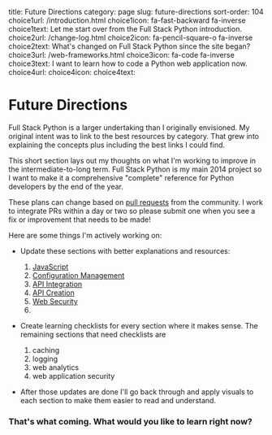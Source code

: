 title: Future Directions
category: page
slug: future-directions
sort-order: 104
choice1url: /introduction.html
choice1icon: fa-fast-backward fa-inverse
choice1text: Let me start over from the Full Stack Python introduction.
choice2url: /change-log.html
choice2icon: fa-pencil-square-o fa-inverse
choice2text: What's changed on Full Stack Python since the site began?
choice3url: /web-frameworks.html
choice3icon: fa-code fa-inverse
choice3text: I want to learn how to code a Python web application now.
choice4url:
choice4icon:
choice4text:


# Future Directions
Full Stack Python is a larger undertaking than I originally envisioned. My
original intent was to link to the best resources by category. That grew into
explaining the concepts plus including the best links I could find.

This short section lays out my thoughts on what I'm working to improve in the
intermediate-to-long term. Full Stack Python is my main 2014 project so I want 
to make it a comprehensive "complete" reference for Python developers by the
end of the year.

These plans can change based on 
[pull requests](https://github.com/makaimc/fullstackpython.github.com/pulls)
from the community. I work to integrate PRs within a day or two so please 
submit one when you see a fix or improvement that needs to be made!

Here are some things I'm actively working on:

* Update these sections with better explanations and resources: 

    1. [JavaScript](../javascript.html)
    1. [Configuration Management](../configuration-management.html)
    1. [API Integration](../api-integration.html)
    1. [API Creation](../api-creation.html)
    1. [Web Security](../web-application-security.html)
    1. 

* Create learning checklists for every section where it makes sense. The
  remaining sections that need checklists are 

    1. caching
    1. logging
    1. web analytics
    1. web application security

* After those updates are done I'll go back through and apply visuals to
  each section to make them easier to read and understand.


### That's what coming. What would you like to learn right now?

